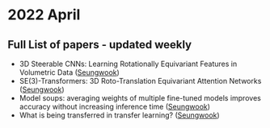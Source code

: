 # 2022 April
## Full List of papers - updated weekly

- 3D Steerable CNNs: Learning Rotationally Equivariant Features in Volumetric Data ([Seungwook](https://www.notion.so/MSCho-CVLAB-Paper-Review-d4976316a91645af84970e3d1aab5b2c?p=f1fe6d4d63c04a2bb35caae4553ccd51))
- SE(3)-Transformers: 3D Roto-Translation Equivariant Attention Networks ([Seungwook](https://www.notion.so/MSCho-CVLAB-Paper-Review-d4976316a91645af84970e3d1aab5b2c?p=a3d8d7329a004615b4b8dc70788376d6))
- Model soups: averaging weights of multiple fine-tuned models improves accuracy without increasing inference time  ([Seungwook](https://www.notion.so/MSCho-CVLAB-Paper-Review-d4976316a91645af84970e3d1aab5b2c?p=da760f1e22ab430db745e586ed4c4f4b))
- What is being transferred in transfer learning? ([Seungwook](https://www.notion.so/MSCho-CVLAB-Paper-Review-d4976316a91645af84970e3d1aab5b2c?p=da8a9c258e0b4fbda01e885ca187139f))

